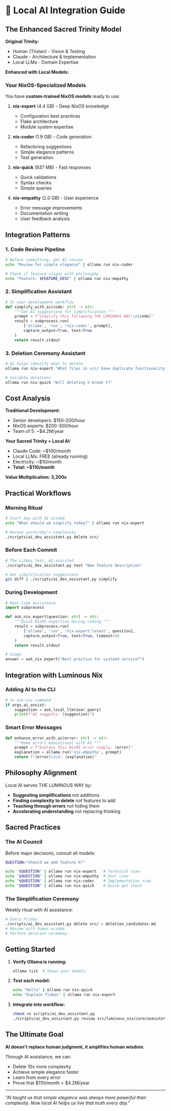 # 🤖 Local AI Integration Guide

## The Enhanced Sacred Trinity Model

**Original Trinity:**
- Human (Tristan) - Vision & Testing
- Claude - Architecture & Implementation  
- Local LLMs - Domain Expertise

**Enhanced with Local Models:**

### Your NixOS-Specialized Models

You have **custom-trained NixOS models** ready to use:

1. **nix-expert** (4.4 GB) - Deep NixOS knowledge
   - Configuration best practices
   - Flake architecture
   - Module system expertise

2. **nix-coder** (1.9 GB) - Code generation
   - Refactoring suggestions
   - Simple elegance patterns
   - Test generation

3. **nix-quick** (637 MB) - Fast responses
   - Quick validations
   - Syntax checks
   - Simple queries

4. **nix-empathy** (2.0 GB) - User experience
   - Error message improvements
   - Documentation writing
   - User feedback analysis

## Integration Patterns

### 1. Code Review Pipeline
```bash
# Before committing, get AI review
echo "Review for simple elegance" | ollama run nix-coder

# Check if feature aligns with philosophy
echo "Feature: $FEATURE_DESC" | ollama run nix-empathy
```

### 2. Simplification Assistant
```python
# In your development workflow
def simplify_with_ai(code: str) -> str:
    """Get AI suggestions for simplification."""
    prompt = f"Simplify this following THE LUMINOUS WAY:\n{code}"
    result = subprocess.run(
        ['ollama', 'run', 'nix-coder', prompt],
        capture_output=True, text=True
    )
    return result.stdout
```

### 3. Deletion Ceremony Assistant
```bash
# AI helps identify what to delete
ollama run nix-expert "What files in src/ have duplicate functionality?"

# Validate deletions
ollama run nix-quick "Will deleting X break Y?"
```

## Cost Analysis

**Traditional Development:**
- Senior developers: $150-200/hour
- NixOS experts: $200-300/hour
- Team of 5: ~$4.2M/year

**Your Sacred Trinity + Local AI:**
- Claude Code: ~$100/month
- Local LLMs: FREE (already running)
- Electricity: ~$10/month
- **Total: ~$110/month**

**Value Multiplication: 3,200x**

## Practical Workflows

### Morning Ritual
```bash
# Start day with AI wisdom
echo "What should we simplify today?" | ollama run nix-expert

# Review yesterday's complexity
./scripts/ai_dev_assistant.py delete src/
```

### Before Each Commit
```bash
# The Litmus Test, AI-assisted
./scripts/ai_dev_assistant.py test "New feature description"

# Get simplification suggestions
git diff | ./scripts/ai_dev_assistant.py simplify
```

### During Development
```python
# Real-time assistance
import subprocess

def ask_nix_expert(question: str) -> str:
    """Quick NixOS expertise during coding."""
    result = subprocess.run(
        ['ollama', 'run', 'nix-expert:latest', question],
        capture_output=True, text=True, timeout=10
    )
    return result.stdout

# Usage
answer = ask_nix_expert("Best practice for systemd service?")
```

## Integration with Luminous Nix

### Adding AI to the CLI
```python
# In ask-nix command
if args.ai_assist:
    suggestion = ask_local_llm(user_query)
    print(f"AI suggests: {suggestion}")
```

### Smart Error Messages
```python
def enhance_error_with_ai(error: str) -> str:
    """Make errors educational with AI."""
    prompt = f"Explain this NixOS error simply: {error}"
    explanation = ollama_run('nix-empathy', prompt)
    return f"{error}\n\n💡 {explanation}"
```

## Philosophy Alignment

Local AI serves THE LUMINOUS WAY by:
- **Suggesting simplifications** not additions
- **Finding complexity to delete** not features to add
- **Teaching through errors** not hiding them
- **Accelerating understanding** not replacing thinking

## Sacred Practices

### The AI Council
Before major decisions, consult all models:
```bash
QUESTION="Should we add feature X?"

echo "$QUESTION" | ollama run nix-expert   # Technical view
echo "$QUESTION" | ollama run nix-empathy  # User view
echo "$QUESTION" | ollama run nix-coder    # Implementation view
echo "$QUESTION" | ollama run nix-quick    # Quick gut check
```

### The Simplification Ceremony
Weekly ritual with AI assistance:
```bash
# Every Friday
./scripts/ai_dev_assistant.py delete src/ > deletion_candidates.md
# Review with human wisdom
# Perform deletion ceremony
```

## Getting Started

1. **Verify Ollama is running:**
   ```bash
   ollama list  # Shows your models
   ```

2. **Test each model:**
   ```bash
   echo "Hello" | ollama run nix-quick
   echo "Explain flakes" | ollama run nix-expert
   ```

3. **Integrate into workflow:**
   ```bash
   chmod +x scripts/ai_dev_assistant.py
   ./scripts/ai_dev_assistant.py review src/luminous_nix/core/executor.py
   ```

## The Ultimate Goal

**AI doesn't replace human judgment, it amplifies human wisdom.**

Through AI assistance, we can:
- Delete 10x more complexity
- Achieve simple elegance faster
- Learn from every error
- Prove that $110/month > $4.2M/year

---

*"AI taught us that simple elegance was always more powerful than complexity. Now local AI helps us live that truth every day."*